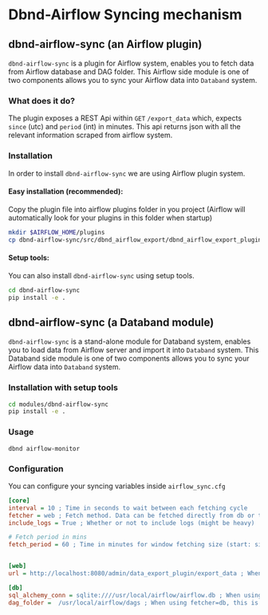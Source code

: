 # Dbnd-Airflow Syncing mechanism

## dbnd-airflow-sync (an Airflow plugin)

`dbnd-airflow-sync` is a plugin for Airflow system, enables you to fetch data from Airflow database and DAG folder.
This Airflow side module is one of two components allows you to sync your Airflow data into `Databand` system.

### What does it do?
The plugin exposes a REST Api within `GET` `/export_data` which, expects `since` (utc) and `period` (int) in minutes.
This api returns json with all the relevant information scraped from airflow system.

### Installation
In order to install `dbnd-airflow-sync` we are using Airflow plugin system.

#### Easy installation (recommended):
Copy the plugin file into airflow plugins folder in you project (Airflow will automatically look for your plugins in this folder when startup)
```bash
mkdir $AIRFLOW_HOME/plugins
cp dbnd-airflow-sync/src/dbnd_airflow_export/dbnd_airflow_export_plugin.py $AIRFLOW_HOME/plugins/
```

#### Setup tools:
You can also install `dbnd-airflow-sync` using setup tools.
```bash
cd dbnd-airflow-sync
pip install -e .
```

## dbnd-airflow-sync (a Databand module)

`dbnd-airflow-sync` is a stand-alone module for Databand system, enables you to load data from Airflow server and import it into `Databand` system.
This Databand side module is one of two components allows you to sync your Airflow data into `Databand` system.


### Installation with setup tools
```bash
cd modules/dbnd-airflow-sync
pip install -e .
```

### Usage
`dbnd airflow-monitor`


### Configuration
You can configure your syncing variables inside `airflow_sync.cfg`

```cfg
[core]
interval = 10 ; Time in seconds to wait between each fetching cycle
fetcher = web ; Fetch method. Data can be fetched directly from db or through rest api [web\db]
include_logs = True ; Whether or not to include logs (might be heavy)

# Fetch period in mins
fetch_period = 60 ; Time in minutes for window fetching size (start: since, end: since + period)


[web]
url = http://localhost:8080/admin/data_export_plugin/export_data ; When using fetcher=web, try this url

[db]
sql_alchemy_conn = sqlite:////usr/local/airflow/airflow.db ; When using fetcher=db, use this sql connection string
dag_folder =  /usr/local/airflow/dags ; When using fetcher=db, this is the dag folder location
```
